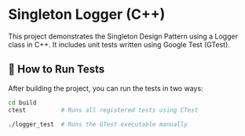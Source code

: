# Singleton Logger (C++)

This project demonstrates the Singleton Design Pattern using a Logger class in C++. It includes unit tests written using Google Test (GTest).

## 🧪 How to Run Tests

After building the project, you can run the tests in two ways:

```bash
cd build
ctest          # Runs all registered tests using CTest

./logger_test  # Runs the GTest executable manually
